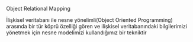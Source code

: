 Object Relational Mapping

İlişkisel veritabanı ile nesne yönelimli(Object Oriented Programming) arasında bir tür köprü özelliği gören ve ilişkisel veritabanındaki bilgilerimizi yönetmek için nesne modelimizi kullandığımız bir tekniktir
<!--stackedit_data:
eyJoaXN0b3J5IjpbNDI4ODU2NjM3LC0xODAxNTk3MTQzXX0=
-->